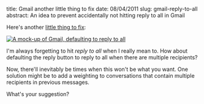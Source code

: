title: Gmail another little thing to fix
date: 08/04/2011
slug: gmail-reply-to-all
abstract: An idea to prevent accidentally not hitting reply to all in Gmail

Here's another [little thing to fix][1]:

[![A mock-up of Gmail, defaulting to reply to all][gth]][graw]

I'm always forgetting to hit *reply to all* when I really mean to. How about
defaulting the reply button to reply to all when there are multiple recipients?

Now, there'll inevitably be times when this won't be what you want. One solution
might be to add a weighting to conversations that contain multiple recipients in
previous messages.

What's your suggestion?

  [1]: http://gmailblog.blogspot.com/2011/04/fixing-little-things.html
  [graw]: http://tlvince.appspot.com/img/gmail-reply-to-all.png
  [gth]: http://tlvince.appspot.com/img/th/gmail-reply-to-all.png 

